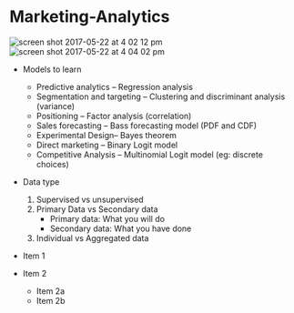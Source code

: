 # Marketing-Analytics
![screen shot 2017-05-22 at 4 02 12 pm](https://cloud.githubusercontent.com/assets/17469234/26332342/fa17401c-3f0a-11e7-866e-fc549c726afd.png)
![screen shot 2017-05-22 at 4 04 02 pm](https://cloud.githubusercontent.com/assets/17469234/26332340/fa1299ea-3f0a-11e7-878f-3b294b3b3a92.png)

* Models to learn
  * Predictive analytics – Regression analysis
  * Segmentation and targeting – Clustering and discriminant analysis (variance)
  * Positioning – Factor analysis (correlation)
  * Sales forecasting – Bass forecasting model (PDF and CDF)
  * Experimental Design– Bayes theorem
  * Direct marketing – Binary Logit model
  * Competitive Analysis – Multinomial Logit model (eg: discrete choices)

* Data type
  1. Supervised vs unsupervised
  1. Primary Data vs Secondary data
     * Primary data: What you will do
     * Secondary data: What you have done
  1. Individual  vs Aggregated data
  

* Item 1
* Item 2
  * Item 2a
  * Item 2b
